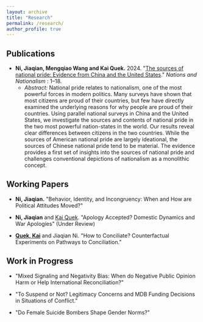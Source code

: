 ```yaml
---
layout: archive
title: "Research"
permalink: /research/
author_profile: true
---
```

## Publications 

 * **Ni, Jiaqian, Mengqiao Wang and Kai Quek.** 2024. "[The sources of national pride: Evidence from China and the United States]([https://rdcu.be/cVUvX](https://onlinelibrary.wiley.com/doi/full/10.1111/nana.13007))." _Nations and Nationalism_ : 1–18. 
      * _Abstract:_ National pride relates to nationalism, one of the most powerful forces in modern politics. Many surveys have shown that most citizens are proud of their countries, but few have directly examined the underlying reasons for why people are proud of their countries. Using parallel national surveys in China and the United States, we investigate the sources and contents of national pride in the two most powerful nation-states in the world. Our results reveal clear differences between citizens in the two countries. While the sources of American national pride are largely ideational, the sources of Chinese national pride tend to be material. The evidence provides a first set of insights into the sources of national pride and challenges conventional depictions of nationalism as a monolithic concept.
 
## Working Papers 

  * **Ni, Jiaqian.** "Behavior, Identity, and Incongruency: When and How are Political Attitudes Moved?"

  * **Ni, Jiaqian** and [Kai Quek](https://ppaweb.hku.hk/f/quek). "Apology Accepted? Domestic Dynamics and War Apologies" (Under Review)

  * **[Quek, Kai](https://ppaweb.hku.hk/f/quek)** and Jiaqian Ni. "How to Conciliate? Counterfactual Experiments on Pathways to Conciliation." 
  

## Work in Progress

* "Mixed Signaling and Negativity Bias: When do Negative Public Opinion Harm or Help International Reconciliation?"

* "To Suspend or Not? Legitimacy Concerns and MDB Funding Decisions in Situations of Conflict." 

* "Do Female Suicide Bombers Shape Gender Norms?" 
       
